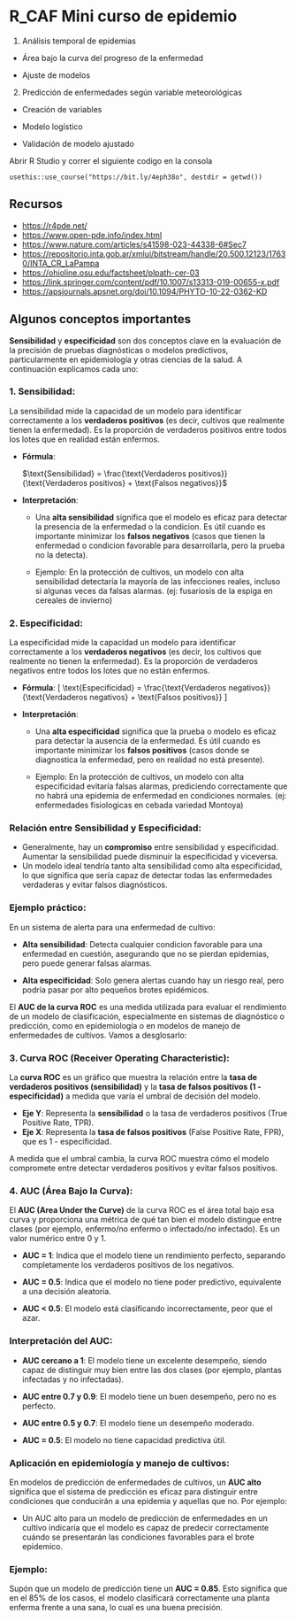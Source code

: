 # R_CAF Mini curso de epidemio

1.  Análisis temporal de epidemias

  -   Área bajo la curva del progreso de la enfermedad

  -   Ajuste de modelos

2.  Predicción de enfermedades según variable meteorológicas

  -   Creación de variables

  -   Modelo logístico

  -   Validación de modelo ajustado


Abrir R Studio y correr el siguiente codigo en la consola

```         
usethis::use_course("https://bit.ly/4eph38o", destdir = getwd())
```

## Recursos

- https://r4pde.net/
- https://www.open-pde.info/index.html
- https://www.nature.com/articles/s41598-023-44338-6#Sec7
- https://repositorio.inta.gob.ar/xmlui/bitstream/handle/20.500.12123/17630/INTA_CR_LaPampa
- https://ohioline.osu.edu/factsheet/plpath-cer-03
- https://link.springer.com/content/pdf/10.1007/s13313-019-00655-x.pdf 
- https://apsjournals.apsnet.org/doi/10.1094/PHYTO-10-22-0362-KD


## Algunos conceptos importantes

**Sensibilidad** y **especificidad** son dos conceptos clave en la evaluación de la precisión de pruebas diagnósticas o modelos predictivos, particularmente en epidemiología y otras ciencias de la salud. A continuación explicamos cada uno:

### 1. **Sensibilidad**:
La sensibilidad mide la capacidad de un modelo para identificar correctamente a los **verdaderos positivos** (es decir, cultivos que realmente tienen la enfermedad). Es la proporción de verdaderos positivos entre todos los lotes que en realidad están enfermos.

- **Fórmula**:
  
  $\text{Sensibilidad} = \frac{\text{Verdaderos positivos}}{\text{Verdaderos positivos} + \text{Falsos negativos}}$
  

- **Interpretación**:
  
  - Una **alta sensibilidad** significa que el modelo es eficaz para detectar la presencia de la enfermedad o la condicion. Es útil cuando es importante minimizar los **falsos negativos** (casos que tienen la enfermedad o condicion favorable para desarrollarla, pero la prueba no la detecta).
  
  - Ejemplo: En la protección de cultivos, un modelo con alta sensibilidad detectaría la mayoría de las infecciones reales, incluso si algunas veces da falsas alarmas.
  (ej: fusariosis de la espiga en cereales de invierno)

### 2. **Especificidad**:

La especificidad mide la capacidad un modelo para identificar correctamente a los **verdaderos negativos** (es decir, los cultivos que realmente no tienen la enfermedad). Es la proporción de verdaderos negativos entre todos los lotes que no están enfermos.

- **Fórmula**:
  \[
  \text{Especificidad} = \frac{\text{Verdaderos negativos}}{\text{Verdaderos negativos} + \text{Falsos positivos}}
  \]

- **Interpretación**:

  - Una **alta especificidad** significa que la prueba o modelo es eficaz para detectar la ausencia de la enfermedad. Es útil cuando es importante minimizar los **falsos positivos** (casos donde se diagnostica la enfermedad, pero en realidad no está presente). 

  - Ejemplo: En la protección de cultivos, un modelo con alta especificidad evitaría falsas alarmas, prediciendo correctamente que no habrá una epidemia de enfermedad en condiciones normales.
  (ej: enfermedades fisiologicas en cebada variedad Montoya)

### Relación entre Sensibilidad y Especificidad:
- Generalmente, hay un **compromiso** entre sensibilidad y especificidad. Aumentar la sensibilidad puede disminuir la especificidad y viceversa.
- Un modelo ideal tendría tanto alta sensibilidad como alta especificidad, lo que significa que sería capaz de detectar todas las enfermedades verdaderas y evitar falsos diagnósticos.

### Ejemplo práctico:

En un sistema de alerta para una enfermedad de cultivo:

- **Alta sensibilidad**: Detecta cualquier condicion favorable para una enfermedad en cuestión, asegurando que no se pierdan epidemias, pero puede generar falsas alarmas.

- **Alta especificidad**: Solo genera alertas cuando hay un riesgo real, pero podría pasar por alto pequeños brotes epidémicos.

El **AUC de la curva ROC** es una medida utilizada para evaluar el rendimiento de un modelo de clasificación, especialmente en sistemas de diagnóstico o predicción, como en epidemiología o en modelos de manejo de enfermedades de cultivos. Vamos a desglosarlo:

### 3. **Curva ROC (Receiver Operating Characteristic)**:
La **curva ROC** es un gráfico que muestra la relación entre la **tasa de verdaderos positivos (sensibilidad)** y la **tasa de falsos positivos (1 - especificidad)** a medida que varía el umbral de decisión del modelo.

- **Eje Y**: Representa la **sensibilidad** o la tasa de verdaderos positivos (True Positive Rate, TPR).
- **Eje X**: Representa la **tasa de falsos positivos** (False Positive Rate, FPR), que es 1 - especificidad.

A medida que el umbral cambia, la curva ROC muestra cómo el modelo compromete entre detectar verdaderos positivos y evitar falsos positivos.

### 4. **AUC (Área Bajo la Curva)**:
El **AUC (Area Under the Curve)** de la curva ROC es el área total bajo esa curva y proporciona una métrica de qué tan bien el modelo distingue entre clases (por ejemplo, enfermo/no enfermo o infectado/no infectado). Es un valor numérico entre 0 y 1.

- **AUC = 1**: Indica que el modelo tiene un rendimiento perfecto, separando completamente los verdaderos positivos de los negativos.

- **AUC = 0.5**: Indica que el modelo no tiene poder predictivo, equivalente a una decisión aleatoria.

- **AUC < 0.5**: El modelo está clasificando incorrectamente, peor que el azar.

### Interpretación del AUC:

- **AUC cercano a 1**: El modelo tiene un excelente desempeño, siendo capaz de distinguir muy bien entre las dos clases (por ejemplo, plantas infectadas y no infectadas).

- **AUC entre 0.7 y 0.9**: El modelo tiene un buen desempeño, pero no es perfecto.

- **AUC entre 0.5 y 0.7**: El modelo tiene un desempeño moderado.

- **AUC = 0.5**: El modelo no tiene capacidad predictiva útil.

### Aplicación en epidemiología y manejo de cultivos:
En modelos de predicción de enfermedades de cultivos, un **AUC alto** significa que el sistema de predicción es eficaz para distinguir entre condiciones que conducirán a una epidemia y aquellas que no. Por ejemplo:

- Un AUC alto para un modelo de predicción de enfermedades en un cultivo indicaría que el modelo es capaz de predecir correctamente cuándo se presentarán las condiciones favorables para el brote epidemico.

### Ejemplo:

Supón que un modelo de predicción tiene un **AUC = 0.85**. Esto significa que en el 85% de los casos, el modelo clasificará correctamente una planta enferma frente a una sana, lo cual es una buena precisión.



